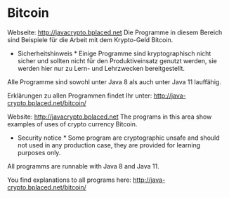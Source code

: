# Bitcoin

Webseite: http://javacrypto.bplaced.net Die Programme in diesem Bereich sind Beispiele für die Arbeit mit dem Krypto-Geld Bitcoin.

* Sicherheitshinweis * Einige Programme sind kryptographisch nicht sicher und sollten nicht für den Produktiveinsatz genutzt werden, sie werden hier nur zu Lern- und Lehrzwecken bereitgestellt. 

Alle Programme sind sowohl unter Java 8 als auch unter Java 11 lauffähig.

Erklärungen zu allen Programmen findet Ihr unter: http://java-crypto.bplaced.net/bitcoin/

Website: http://javacrypto.bplaced.net The programs in this area show examples of uses of crypto currency Bitcoin.

* Security notice * Some program are cryptographic unsafe and should not used in any production case, they are provided for learning purposes only. 

All programms are runnable with Java 8 and Java 11.

You find explanations to all programs here: http://java-crypto.bplaced.net/bitcoin/
